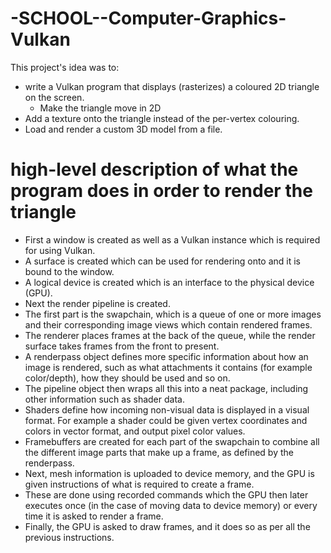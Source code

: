 # -SCHOOL--Computer-Graphics-Vulkan
This project's idea was to:
- write a Vulkan program that displays (rasterizes) a coloured 2D triangle on the screen.
  - Make the triangle move in 2D
- Add a texture onto the triangle instead of the per-vertex colouring.
- Load and render a custom 3D model from a file.

# high-level description of what the program does in order to render the triangle

- First a window is created as well as a Vulkan instance which is required for using Vulkan.
- A surface is created which can be used for rendering onto and it is bound to the window. 
- A logical device is created which is an interface to the physical device (GPU).  
- Next the render pipeline is created. 
- The first part is the swapchain, which is a queue of one or more images and their corresponding image views which contain rendered frames. 
- The renderer places frames at the back of the queue, while the render surface takes frames from the front to present. 
- A renderpass object defines more specific information about how an image is rendered, such as what attachments it contains (for example color/depth), how they should be used and so on. 
- The pipeline object then wraps all this into a neat package, including other information such as shader data.
- Shaders define how incoming non-visual data is displayed in a visual format. For example a shader could be given vertex coordinates and colors in vector format, and output pixel color values.
- Framebuffers are created for each part of the swapchain to combine all the different image parts
that make up a frame, as defined by the renderpass.
- Next, mesh information is uploaded to device memory, and the GPU is given instructions of what is required to create a frame. 
- These are done using recorded commands which the GPU then later executes once (in the case of moving data to device memory) or every time it is asked to render a frame.  
- Finally, the GPU is asked to draw frames, and it does so as per all the previous instructions.
